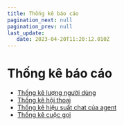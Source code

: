 ```yaml
---
title: Thống kê báo cáo
pagination_next: null
pagination_prev: null
last_update:
   date: 2023-04-20T11:20:12.010Z
---
```

# Thống kê báo cáo
* [Thống kê lượng người dùng](./80-thong-ke-bao-cao/6.1-thong-ke-luong-nguoi-dung.md)
* [Thống kê hội thoại](./80-thong-ke-bao-cao/6.2-thong-ke-hoi-thoai.md)
* [Thống kê hiệu suất chat của agent](./80-thong-ke-bao-cao/6.4-thong-ke-hieu-suat-chat-cua-agent.md)
* [Thống kê cuộc gọi](./80-thong-ke-bao-cao/6.3.-thong-ke-cuoc-goi.md)